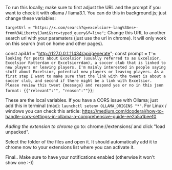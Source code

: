 To run this locally; make sure to first adjust the URL and the prompt if you want to check it with ollama / llama3.1. You can do this in background.js; just change these variables:

`targetUrl = "https://x.com/search?q=excelsior+-lang%3Aes+-from%3ALiberty1Jami&src=typed_query&f=live";`
Change this URL to another search url with your paramaters (just use the url in chrome). It will only work on this search (not on home and other pages).

 const apiUrl = "http://127.0.0.1:11434/api/generate";
        const prompt = `I'm looking for posts about Excelsior (usually referred to as Excelsior, Excelsior Rotterdam or Excelsiorrdam), a soccer club that is linked to new players or leaving players. I'm mainly interested in people saying stuff about Excelsior, potential new players or leaving players. As a first step I want to make sure that the link with the tweet is about a soccer club, and second if there might be a link with Excelsior. Please review this tweet {message} and respond yes or no in this json format: {{"relevant":"", "reason":""}}`;

These are the local variables. If you have a CORS issue with Ollama; just add this in terminal (mac): `launchctl setenv OLLAMA_ORIGINS "*"`. For Linux / windows you can check this article: https://medium.com/dcoderai/how-to-handle-cors-settings-in-ollama-a-comprehensive-guide-ee2a5a1beef0

*Adding the extension to chrome*
go to: chrome://extensions/ and click "load unpacked".

Select the folder of the files and open it. It should automatically add it to chrome now to your extensions list where you can activate it.

Final.. Make sure to have your notifications enabled (otherwise it won't show one :-))